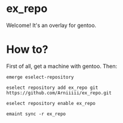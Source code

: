 # ex_repo

Welcome! It's an overlay for gentoo.

# How to?
First of all, get a machine with gentoo. Then:

`emerge eselect-repository`

`eselect repository add ex_repo git https://github.com/Arniiiii/ex_repo.git `

`eselect repository enable ex_repo`

`emaint sync -r ex_repo`

